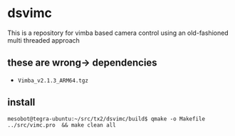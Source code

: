# dsvimc

This is a repository for vimba based camera control using an old-fashioned multi threaded approach

these are wrong->
dependencies
------------
- `Vimba_v2.1.3_ARM64.tgz`

install
-------
```
mesobot@tegra-ubuntu:~/src/tx2/dsvimc/build$ qmake -o Makefile ../src/vimc.pro  && make clean all
```


